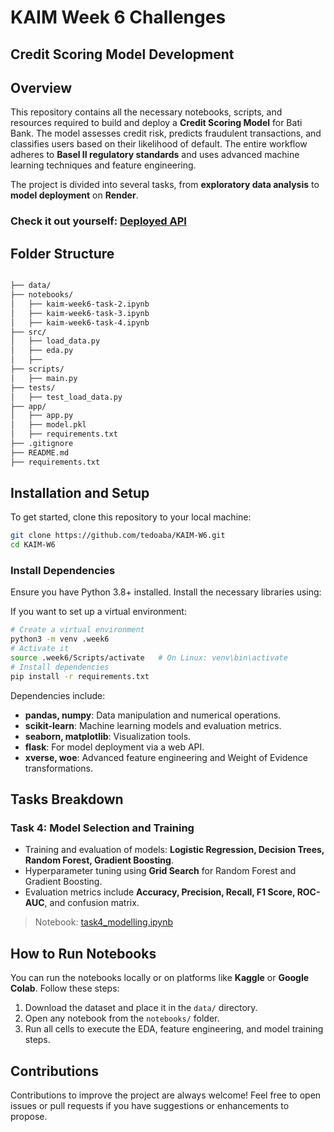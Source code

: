 # KAIM Week 6 Challenges

## Credit Scoring Model Development

## Overview

This repository contains all the necessary notebooks, scripts, and resources required to build and deploy a **Credit Scoring Model** for Bati Bank. The model assesses credit risk, predicts fraudulent transactions, and classifies users based on their likelihood of default. The entire workflow adheres to **Basel II regulatory standards** and uses advanced machine learning techniques and feature engineering.

The project is divided into several tasks, from **exploratory data analysis** to **model deployment** on **Render**.

### **Check it out yourself:** [Deployed API](https://kaim-w6.onrender.com/)

## Folder Structure

```bash

├── data/                       
├── notebooks/                  
│   ├── kaim-week6-task-2.ipynb         
│   ├── kaim-week6-task-3.ipynb         
│   ├── kaim-week6-task-4.ipynb         
├── src/  
│   ├── load_data.py                 
│   ├── eda.py
│   ├── 
├── scripts/ 
│   ├── main.py
├── tests/ 
│   ├── test_load_data.py                 
├── app/                        
│   ├── app.py                 
│   ├── model.pkl
│   ├── requirements.txt
├── .gitignore                   
├── README.md                   
├── requirements.txt

```

## Installation and Setup

To get started, clone this repository to your local machine:

```bash
git clone https://github.com/tedoaba/KAIM-W6.git
cd KAIM-W6
```

### Install Dependencies

Ensure you have Python 3.8+ installed. Install the necessary libraries using:

If you want to set up a virtual environment:

```bash
# Create a virtual environment
python3 -m venv .week6
# Activate it
source .week6/Scripts/activate   # On Linux: venv\bin\activate
# Install dependencies
pip install -r requirements.txt
```

Dependencies include:
- **pandas, numpy**: Data manipulation and numerical operations.
- **scikit-learn**: Machine learning models and evaluation metrics.
- **seaborn, matplotlib**: Visualization tools.
- **flask**: For model deployment via a web API.
- **xverse, woe**: Advanced feature engineering and Weight of Evidence transformations.

## Tasks Breakdown

### **Task 4: Model Selection and Training**

- Training and evaluation of models: **Logistic Regression, Decision Trees, Random Forest, Gradient Boosting**.
- Hyperparameter tuning using **Grid Search** for Random Forest and Gradient Boosting.
- Evaluation metrics include **Accuracy, Precision, Recall, F1 Score, ROC-AUC**, and confusion matrix.

> Notebook: [task4_modelling.ipynb](notebooks/kaim-week6-task-4.ipynb)

## How to Run Notebooks

You can run the notebooks locally or on platforms like **Kaggle** or **Google Colab**. Follow these steps:

1. Download the dataset and place it in the `data/` directory.
2. Open any notebook from the `notebooks/` folder.
3. Run all cells to execute the EDA, feature engineering, and model training steps.

## Contributions

Contributions to improve the project are always welcome! Feel free to open issues or pull requests if you have suggestions or enhancements to propose.
